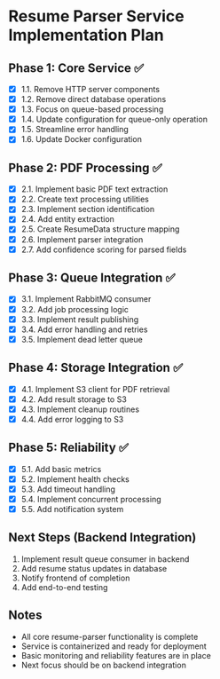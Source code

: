 # Resume Parser Service Implementation Plan

## Phase 1: Core Service ✅
- [x] 1.1. Remove HTTP server components
- [x] 1.2. Remove direct database operations
- [x] 1.3. Focus on queue-based processing
- [x] 1.4. Update configuration for queue-only operation
- [x] 1.5. Streamline error handling
- [x] 1.6. Update Docker configuration

## Phase 2: PDF Processing ✅
- [x] 2.1. Implement basic PDF text extraction
- [x] 2.2. Create text processing utilities
- [x] 2.3. Implement section identification
- [x] 2.4. Add entity extraction
- [x] 2.5. Create ResumeData structure mapping
- [x] 2.6. Implement parser integration
- [x] 2.7. Add confidence scoring for parsed fields

## Phase 3: Queue Integration ✅
- [x] 3.1. Implement RabbitMQ consumer
- [x] 3.2. Add job processing logic
- [x] 3.3. Implement result publishing
- [x] 3.4. Add error handling and retries
- [x] 3.5. Implement dead letter queue

## Phase 4: Storage Integration ✅
- [x] 4.1. Implement S3 client for PDF retrieval
- [x] 4.2. Add result storage to S3
- [x] 4.3. Implement cleanup routines
- [x] 4.4. Add error logging to S3

## Phase 5: Reliability ✅
- [x] 5.1. Add basic metrics
- [x] 5.2. Implement health checks
- [x] 5.3. Add timeout handling
- [x] 5.4. Implement concurrent processing
- [x] 5.5. Add notification system

## Next Steps (Backend Integration)
1. Implement result queue consumer in backend
2. Add resume status updates in database
3. Notify frontend of completion
4. Add end-to-end testing

## Notes
- All core resume-parser functionality is complete
- Service is containerized and ready for deployment
- Basic monitoring and reliability features are in place
- Next focus should be on backend integration 